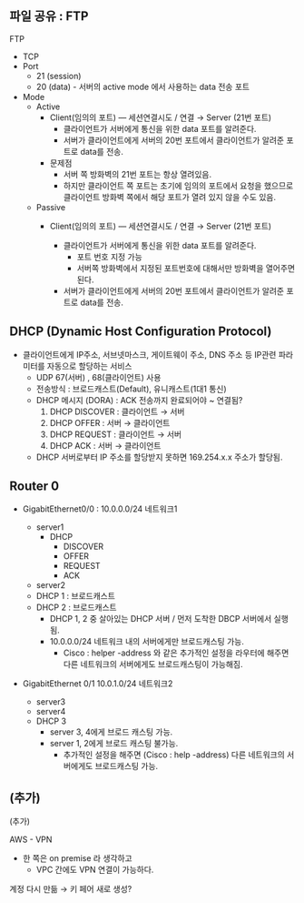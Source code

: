   

## 파일 공유 : FTP

FTP

- TCP
- Port
    - 21 (session)
    - 20 (data) - 서버의 active mode 에서 사용하는 data 전송 포트
- Mode
    - Active
        - Client(임의의 포트) — 세션연결시도 / 연결 → Server (21번 포트)
            - 클라이언트가 서버에게 통신을 위한 data 포트를 알려준다.
            - 서버가 클라이언트에게 서버의 20번 포트에서 클라이언트가 알려준 포트로 data를 전송.
        - 문제점
            - 서버 쪽 방화벽의 21번 포트는 항상 열려있음.
            - 하지만 클라이언트 쪽 포트는 초기에 임의의 포트에서 요청을 했으므로 클라이언트 방화벽 쪽에서 해당 포트가 열려 있지 않을 수도 있음.
    - Passive
        - Client(임의의 포트) — 세션연결시도 / 연결 → Server (21번 포트)
            
            - 클라이언트가 서버에게 통신을 위한 data 포트를 알려준다.
                - 포트 번호 지정 가능
                - 서버쪽 방화벽에서 지정된 포트번호에 대해서만 방화벽을 열어주면 된다.
            - 서버가 클라이언트에게 서버의 20번 포트에서 클라이언트가 알려준 포트로 data를 전송.
            
              
            
              
            

## DHCP (Dynamic Host Configuration Protocol)

- 클라이언트에게 IP주소, 서브넷마스크, 게이트웨이 주소, DNS 주소 등 IP관련 파라미터를 자동으로 할당하는 서비스
    - UDP 67(서버) , 68(클라이언트) 사용
    - 전송방식 : 브로드캐스트(Default), 유니캐스트(1대1 통신)
    - DHCP 메시지 (DORA) : ACK 전송까지 완료되어야 ~ 연결됨?
        1. DHCP DISCOVER : 클라이언트 → 서버
        2. DHCP OFFER : 서버 → 클라이언트
        3. DHCP REQUEST : 클라이언트 → 서버
        4. DHCP ACK : 서버 → 클라이언트
    - DHCP 서버로부터 IP 주소를 할당받지 못하면 169.254.x.x 주소가 할당됨.

  

## Router 0

- GigabitEthernet0/0 : 10.0.0.0/24 네트워크1
    - server1
        - DHCP
            - DISCOVER
            - OFFER
            - REQUEST
            - ACK
    - server2
    - DHCP 1 : 브로드캐스트
    - DHCP 2 : 브로드캐스트
        - DHCP 1, 2 중 살아있는 DHCP 서버 / 먼저 도착한 DBCP 서버에서 실행됨.
        - 10.0.0.0/24 네트워크 내의 서버에게만 브로드캐스팅 가능.
            - Cisco : helper -address 와 같은 추가적인 설정을 라우터에 해주면 다른 네트워크의 서버에게도 브로드캐스팅이 가능해짐.
- GigabitEthernet 0/1 10.0.1.0/24 네트워크2
    
    - server3
    - server4
    - DHCP 3
        - server 3, 4에게 브로드 캐스팅 가능.
        - server 1, 2에게 브로드 캐스팅 불가능.
            - 추가적인 설정을 해주면 (Cisco : help -address) 다른 네트워크의 서버에게도 브로드캐스팅 가능.
    
      
    

  

  

  

## (추가)

  

(추가)

AWS - VPN

- 한 쪽은 on premise 라 생각하고
    - VPC 간에도 VPN 연결이 가능하다.

  

계정 다시 만듦 → 키 페어 새로 생성?